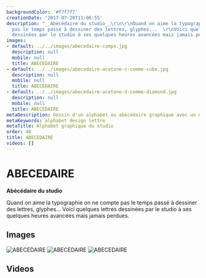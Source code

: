 ```yaml
---
backgroundColor: '#f7f7f7'
creationDate: '2017-07-20T11:06:55'
description: "__Abécédaire du studio__\r\n\r\nQuand on aime la typographie on ne compte
  pas le temps passé à dessiner des lettres, glyphes...  \r\nVoici quelques lettres
  dessinées par le studio à ses quelques heures avancées mais jamais perdues.  "
images:
- default: ../../images/abecedaire-compo.jpg
  description: null
  mobile: null
  title: ABECEDAIRE
- default: ../../images/abecedaire-acetone-c-comme-cube.jpg
  description: null
  mobile: null
  title: ABECEDAIRE
- default: ../../images/abecedaire-acetone-d-comme-diamond.jpg
  description: null
  mobile: null
  title: ABECEDAIRE
metaDescription: Dessin d'un alphabet ou abécédaire graphique avec un mot une lettre
metaKeywords: alphabet design lettre
metaTitle: Alphabet graphique du studio
order: 40
title: ABECEDAIRE
videos: []
---
```


# ABECEDAIRE

__Abécédaire du studio__

Quand on aime la typographie on ne compte pas le temps passé à dessiner des lettres, glyphes...
Voici quelques lettres dessinées par le studio à ses quelques heures avancées mais jamais perdues.

## Images

![ABECEDAIRE](../../images/abecedaire-compo.jpg)
![ABECEDAIRE](../../images/abecedaire-acetone-c-comme-cube.jpg)
![ABECEDAIRE](../../images/abecedaire-acetone-d-comme-diamond.jpg)

## Videos
